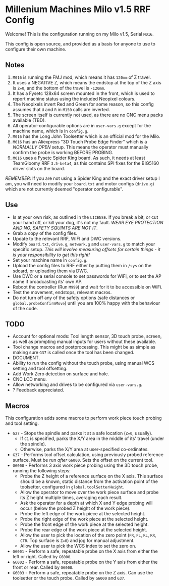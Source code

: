 # Millenium Machines Milo v1.5 RRF Config
Welcome! This is the configuration running on my Milo v1.5, Serial `M016`.

This config is open source, and provided as a basis for anyone to use to configure their own machine.

## Notes

1. `M016` is running the FMJ mod, which means it has `120mm` of Z travel.
2. It uses a NEGATIVE Z, which means the endstop at the top of the Z axis is `Z=0`, and the bottom of the travel is `-120mm`.
3. It has a Fysetc 128x64 screen mounted in the front, which is used to report machine status using the included Neopixel colours.
4. The Neopixels invert Red and Green for some reason, so this config assumes that `U` and `R` in `M150` calls are inverted.
5. The screen itself is currently not used, as there are no CNC menu packs available (TBD).
6. All operator-configurable options are in `user-vars.g` except for the machine name, which is in `config.g`.
7. `M016` has the Long John Toolsetter which is an official mod for the Milo.
8. `M016` has an Aliexpress "3D Touch Probe Edge Finder" which is a *NORMALLY OPEN* setup. This means the operator must manually confirm the probe is working BEFORE PROBING.
9. `M016` uses a Fysetc Spider King board. As such, it needs at least TeamGloomy RRF `3.5-beta4`, as this contains SPI fixes for the BIG5160 driver slots on the board.

*REMEMBER*: If you are not using a Spider King and the exact driver setup I am, you will need to modify your `board.txt` and motor configs (`drive.g`) which are not currently deemed "operator configurable".

## Use
* Is at your own risk, as outlined in the `LICENSE`. If you break a bit, or cut your hand off, or kill your dog, it's not my fault. *WEAR EYE PROTECTION AND NO, SAFETY SQUINTS ARE NOT IT*.
* Grab a copy of the config files.
* Update to the relevant RRF, WIFI and DWC versions.
* Modify `board.txt`, `drive.g`, `network.g` and `user-vars.g` to match your specific setup. _This will involve measuring offsets for certain things - it is your responsibility to get this right!_
* Set your machine name in `config.g`.
* Upload the config files to RRF either by putting them in `/sys` on the sdcard, or uploading them via DWC.
* Use DWC or a serial console to set passwords for WiFi, or to set the AP name if broadcasting its' own AP.
* Reboot the controller (Run `M999`) and wait for it to be accessible on WiFi.
* Test the movement, endstops, relevant macros.
* Do not turn off any of the safety options (safe distances or `global.probeConfirmMove`) until you are 100% happy with the behaviour of the code.

## TODO
* Account for optional mods: Tool length sensor, 3D touch probe, screen, as well as prompting manual inputs for users without these available.
* Tool change macros and postprocessing. This might be as simple as making sure `G37` is called once the tool has been changed.
* DOCUMENT.
* Ability to run the config without the touch probe, using manual WCS setting and tool offsetting.
* Add Work Zero detection on surface and hole.
* CNC LCD menu.
* Allow networking and drives to be configured via `user-vars.g`.
* ? Feedback appreciated.

## Macros
This configuration adds some macros to perform work piece touch probing and tool setting.
* `G27` - Stops the spindle and parks it at a safe location (`Z=0`, usually).
  - If `C1` is specified, parks the X/Y area in the middle of its' travel (under the spindle).
  - Otherwise, parks the X/Y area at user-specified co-ordinates.
* `G37` - Performs tool offset calculation, using previously probed reference surface. Must be run _after_ `G6000`. Sets the offset on the current tool.
* `G6000` - Performs 3 axis work piece probing using the 3D touch probe, running the following steps:
  - Probe the Z height of a reference surface on the X axis. This surface should be a known, static distance from the activation point of the toolsetter, configured in `global.toolSetterHeight`.
  - Allow the operator to move over the work piece surface and probe its Z height multiple times, averaging each result.
  - Ask the operator for a depth at which X and Y edge probing will occur (below the probed Z height of the work piece).
  - Probe the left edge of the work piece at the selected height.
  - Probe the right edge of the work piece at the selected height.
  - Probe the front edge of the work piece at the selected height.
  - Probe the rear edge of the work piece at the selected height.
  - Allow the user to pick the location of the zero point (`FR`, `FL`, `RL`, `RR`, `CTR`. Top surface is `Z=0`) and jog for manual adjustment.
  - Allow the user to pick the WCS index to set the zero on.
* `G6001` - Perform a safe, repeatable probe on the X axis from either the left or right. Called by `G6000`.
* `G6002` - Perform a safe, repeatable probe on the Y axis from either the front or rear. Called by `G6000`.
* `G6003` - Perform a safe, repeatable probe on the Z axis. Can use the toolsetter or the touch probe. Called by `G6000` and `G37`.
